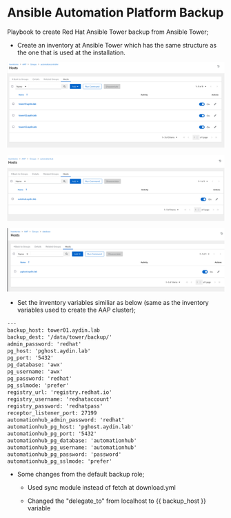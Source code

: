 
# Ansible Automation Platform Backup

Playbook to create Red Hat Ansible Tower backup from Ansible Tower;

- Create an inventory at Ansible Tower which has the same structure as the one that is used at the installation.

![automationcontroller_group](readme_screenshots/automationcontroller_group.png)

![automationhub_group](readme_screenshots/automationhub_group.png)

![database_group](readme_screenshots/database_group.png?raw=true)

- Set the inventory variables similiar as below (same as the inventory variables used to create the AAP cluster);

```
---
backup_host: tower01.aydin.lab
backup_dest: '/data/tower/backup/'
admin_password: 'redhat'
pg_host: 'pghost.aydin.lab'
pg_port: '5432'
pg_database: 'awx'
pg_username: 'awx'
pg_password: 'redhat'
pg_sslmode: 'prefer'  
registry_url: 'registry.redhat.io'
registry_username: 'redhataccount'
registry_password: 'redhatpass'
receptor_listener_port: 27199
automationhub_admin_password: 'redhat'
automationhub_pg_host: 'pghost.aydin.lab'
automationhub_pg_port: '5432'
automationhub_pg_database: 'automationhub'
automationhub_pg_username: 'automationhub'
automationhub_pg_password: 'password'
automationhub_pg_sslmode: 'prefer'
```

- Some changes from the default backup role;

  - Used sync module instead of fetch at download.yml

  - Changed the "delegate_to" from localhost to {{ backup_host }} variable 